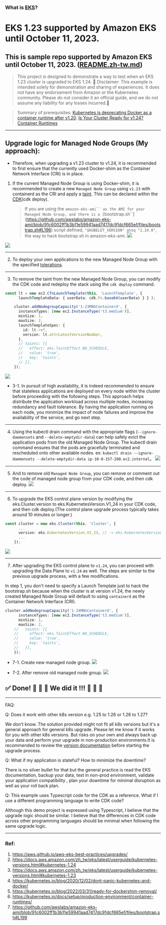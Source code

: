 ### What is [EKS](./AMAZON_EKS.md)?
# EKS 1.23 supported by Amazon EKS until October 11, 2023.
## This is sample repo supported by Amazon EKS until October 11, 2023. ([README.zh-tw.md](./README.zh-tw.md))
> This project is designed to demonstrate a way to test when an EKS 1.23 cluster is upgraded to EKS 1.24.
> 🚨 Disclaimer: This example is intended solely for demonstration and sharing of experiences. It does not have any endorsement from Amazon or the Kubernetes community. Please do not consider it an official guide, and we do not assume any liability for any losses incurred.🚨 


> Summary of prerequisites: [Kubernetes is deprecating Docker as a container runtime after v1.20](https://kubernetes.io/blog/2020/12/02/dont-panic-kubernetes-and-docker/).
> [Is Your Cluster Ready for v1.24?](https://kubernetes.io/blog/2022/03/31/ready-for-dockershim-removal/)
> [Container Runtimes](https://kubernetes.io/docs/setup/production-environment/container-runtimes/)

---

## Upgrade logic for Managed Node Groups (My approach):
- Therefore, when upgrading a v1.23 cluster to v1.24, it is recommended to first ensure that the currently used Docker-shim as the Container Network Interface (CRI) is in place.

1. If the current Managed Node Group is using Docker-shim, it is recommended to create a new `Managed Node Group` using `v1.23` with containerd as the CRI and apply a [taint](https://kubernetes.io/zh-cn/docs/concepts/scheduling-eviction/taint-and-toleration/). This can be declared within the [CDK](https://docs.aws.amazon.com/cdk/api/v2/docs/aws-cdk-lib.aws_eks-readme.html#managed-node-groups)(cdk deploy).


    > If you are using the `amazon-eks-ami`` as the AMI for your Managed Node Group, and there is a [`bootstrap.sh``](https://github.com/awslabs/amazon-eks-ami/blob/91c6002ff1b3b11e59941aad7417dc91dcf665ef/files/bootstrap.sh#L196) script defined, `"$KUBELET_VERSION" gteq "1.24.0"`, the way to hack bootstrap.sh in amazon-eks-ami.
    ![](./docs//hack-bootstrap-shell.png)

![](./docs/step1.png)

---

2. To deploy your own applications to the new Managed Node Group with the specified [tolerations](https://kubernetes.io/docs/concepts/scheduling-eviction/taint-and-toleration/). 

---

3. To remove the taint from the new Managed Node Group, you can modify the CDK code and redeploy the stack using the `cdk deploy` command.
```ts
const lt = new ec2.CfnLaunchTemplate(this, 'LaunchTemplate', {
      launchTemplateData: { userData: cdk.Fn.base64(userData) } } );

    cluster.addNodegroupCapacity('1-23MNGContainerd', {
      instanceTypes: [new ec2.InstanceType('t3.medium')],
      minSize: 1,
      maxSize: 2,
      launchTemplateSpec: {
        id: lt.ref,
        version: lt.attrLatestVersionNumber,
      },
      // taints: [{
      //   effect: eks.TaintEffect.NO_SCHEDULE,
      //   value: 'true',
      //   key: 'taints',
      // }],
    });
```
![](./docs/step3.jpeg)

- 3-1. In pursuit of high availability, it is indeed recommended to ensure that stateless applications are deployed on every node within the cluster before proceeding with the following steps. This approach helps distribute the application workload across multiple nodes, increasing redundancy and fault tolerance. By having the application running on each node, you minimize the impact of node failures and improve the availability of the service, and go next step.

---

4. Using the kubectl drain command with the appropriate flags (`--ignore-daemonsets` and `--delete-emptydir-data`) can help safely evict the application pods from the old Managed Node Group. The kubectl drain command ensures that the pods are gracefully terminated and rescheduled onto other available nodes.
ex: `kubectl drain --ignore-daemonsets --delete-emptydir-data ip-10-0-157-200.ec2.internal`。
![](./docs/step4.jpeg)

---

5. And to remove old `Managed Node Group`, you can remove or comment out the code of managed node group from your CDK code, and then cdk deploy.
![](./docs/step5.png)

---

6. To upgrade the EKS control plane version by modifying the eks.Cluster.version to eks.KubernetesVersion.V1_24 in your CDK code, and then cdk deploy.(The control plane upgrade process typically takes around 10 minutes or longer.)
```ts
const cluster = new eks.Cluster(this, 'Cluster', {
      ...
      version: eks.KubernetesVersion.V1_23, // -> eks.KubernetesVersion.V1_24
      ...
    });
```
![](./docs/step6.png)

---

7. After upgrading the EKS control plane to `v1.24`, you can proceed with upgrading the Data Plane to `v1.24` as well. The steps are similar to the previous upgrade process, with a few modifications.

In step 1, you don't need to specify a Launch Template just to hack the bootstrap.sh because when the cluster is at version v1.24, the newly created Managed Node Group will default to using `containerd` as the Container Network Interface (CRI).
```ts
cluster.addNodegroupCapacity('1-24MNGContainerd', {
      instanceTypes: [new ec2.InstanceType('t3.medium')],
      minSize: 1,
      maxSize: 2,
    //   taints: [{
    //     effect: eks.TaintEffect.NO_SCHEDULE,
    //     value: 'true',
    //     key: 'taints',
    //   }],
    });
```

- 7-1. Create new managed node group.
![](./docs/step7-1.jpeg)

- 7-2. After remove old managed node group.
![](./docs/step7-2.jpeg)


## ✅ Done! 🚀 🚀 🚀 We did it !!! 🚀 🚀 🚀

---

FAQ:

Q: Does it work with other k8s version e.g. 1.25 to 1.26 or 1.26 to 1.27?

We don't know. The solution provided might not fit all k8s versions but it's a general approach for general k8s upgrade. Please let me know if it works for you with other k8s versions. But risks on your own and always back up your data and perform your upgrade in non-production environments.It is recommended to review the [version documentation](https://docs.aws.amazon.com/eks/latest/userguide/kubernetes-versions.html#kubernetes-1.23) before starting the upgrade process.

Q: What if my application is stateful? How to minimize the downtime?

There is no silver bullet for that but the general practice is read the EKS documentation, backup your data, test in non-prod environment, validate your application compatibility , plan your downtime for minimal disruption as well as your roll back plan.

Q: This example uses Typescript code for the CDK as a reference. What if I use a different programming language to write CDK code?

Although this demo project is expressed using Typescript, I believe that the upgrade logic should be similar. I believe that the differences in CDK code across other programming languages should be minimal when following the same upgrade logic.

---
### Ref: 
1. https://aws.github.io/aws-eks-best-practices/upgrades/
2. https://docs.aws.amazon.com/zh_tw/eks/latest/userguide/kubernetes-versions.html#kubernetes-1.24
3. https://docs.aws.amazon.com/zh_tw/eks/latest/userguide/kubernetes-versions.html#kubernetes-1.23
4. https://kubernetes.io/blog/2020/12/02/dont-panic-kubernetes-and-docker/
5. https://kubernetes.io/blog/2022/03/31/ready-for-dockershim-removal/
6. https://kubernetes.io/docs/setup/production-environment/container-runtimes/
7. https://github.com/awslabs/amazon-eks-ami/blob/91c6002ff1b3b11e59941aad7417dc91dcf665ef/files/bootstrap.sh#L199
